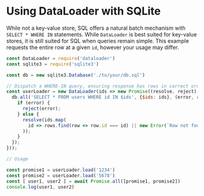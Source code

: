 # Using DataLoader with SQLite

While not a key-value store, SQL offers a natural batch mechanism with
`SELECT * WHERE IN` statements. While `DataLoader` is best suited for key-value
stores, it is still suited for SQL when queries remain simple. This example
requests the entire row at a given `id`, however your usage may differ.

```js
const DataLoader = require('dataloader')
const sqlite3 = require('sqlite3')

const db = new sqlite3.Database('./to/your/db.sql')

// Dispatch a WHERE-IN query, ensuring response has rows in correct order.
const userLoader = new DataLoader(ids => new Promise((resolve, reject) => {
  db.all('SELECT * FROM users WHERE id IN $ids', {$ids: ids}, (error, rows) => {
    if (error) {
      reject(error);
    } else {
      resolve(ids.map(
        id => rows.find(row => row.id === id) || new Error(`Row not found: ${id}`)
      ));
    }
  });
}));

// Usage

const promise1 = userLoader.load('1234')
const promise2 = userLoader.load('5678')
const [ user1, user2 ] = await Promise.all([promise1, promise2])
console.log(user1, user2)
```

[sqlite3]: https://github.com/mapbox/node-sqlite3
